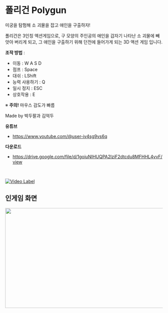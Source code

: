 # 폴리건 Polygun

미궁을 탐험해 소 괴물을 잡고 애인을 구출하자!

폴리건은 3인칭 액션게임으로, 구 모양의 주인공의 애인을 갑자기 나타난 소 괴물에 빼앗아 버리게 되고,
그 애인을 구출하기 위해 던전에 들어가게 되는 3D 액션 게임 입니다.



<b>조작 방법</b> :
  - 이동 : W A S D
  - 점프 : Space
  - 대쉬 : LShift
  - 능력 사용하기 : Q
  - 일시 정지 : ESC
  - 상호작용 : E
  
  ※ <b>주의!</b> 마우스 감도가 빠름
  
  Made by 박두팔과 김억두
  
  <b>유튜브</b>
   - https://www.youtube.com/@user-iv4sg9vs6q
    
   
   <b>다운로드</b>
   - https://drive.google.com/file/d/1goiuNIHUQPA2lziF2dtcdu8MFHHL4vvF/view
  
   <br>
   
   [![Video Label](https://user-images.githubusercontent.com/77655332/224497006-4161a992-136f-478c-9106-fc0dd5a81d42.png)](https://www.youtube.com/watch?v=pU6z6IjE80I)
   
   ## 인게임 화면
   
   <img src="https://user-images.githubusercontent.com/77655332/224495609-0299cef6-040d-4be2-bad4-d12b1f99b451.gif" width="540" height="320"/>
   
   
   
